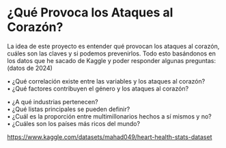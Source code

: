 # ¿Qué Provoca los Ataques al Corazón?

La idea de este proyecto es entender qué provocan los ataques al corazón, cuáles son las claves y si podemos prevenirlos. Todo esto basándonos en los datos que he sacado de Kaggle y poder responder algunas preguntas: (datos de 2024)

• ¿Qué correlación existe entre las variables y los ataques al corazón? <br>
• ¿Qué factores contribuyen el género y los ataques al corazón? <br> 

• ¿A qué industrias pertenecen? <br>
• ¿Qué listas principales se pueden definir? <br> 
• ¿Cuál es la proporción entre multimillonarios hechos a sí mismos y no? <br>
• ¿Cuáles son los países más ricos del mundo? <br>

https://www.kaggle.com/datasets/mahad049/heart-health-stats-dataset
